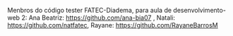 Menbros do código tester FATEC-Diadema, para aula de desenvolvimento-web 2:
Ana Beatriz: https://github.com/ana-bia07 ,
Natali: https://github.com/natfatec, 
Rayane: https://github.com/RayaneBarrosM
